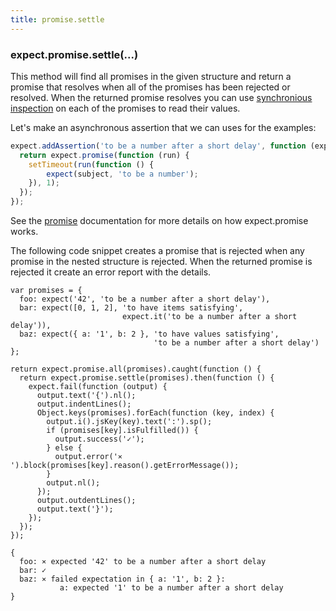 ```yaml
---
title: promise.settle
---
```


### expect.promise.settle(...)

This method will find all promises in the given structure and return a
promise that resolves when all of the promises has been rejected or
resolved. When the returned promise resolves you can use
[synchronious inspection](https://github.com/petkaantonov/bluebird/blob/master/API.md#synchronous-inspection)
on each of the promises to read their values.

Let's make an asynchronous assertion that we can uses for the examples:

```js
expect.addAssertion('to be a number after a short delay', function (expect, subject) {
  return expect.promise(function (run) {
    setTimeout(run(function () {
        expect(subject, 'to be a number');
    }), 1);
  });
});
```

See the [promise](/api/promise) documentation for more details on how
expect.promise works.

The following code snippet creates a promise that is rejected when any
promise in the nested structure is rejected. When the returned promise
is rejected it create an error report with the details.

```js#async:true
var promises = {
  foo: expect('42', 'to be a number after a short delay'),
  bar: expect([0, 1, 2], 'to have items satisfying',
                         expect.it('to be a number after a short delay')),
  baz: expect({ a: '1', b: 2 }, 'to have values satisfying',
                                'to be a number after a short delay')
};

return expect.promise.all(promises).caught(function () {
  return expect.promise.settle(promises).then(function () {
    expect.fail(function (output) {
      output.text('{').nl();
      output.indentLines();
      Object.keys(promises).forEach(function (key, index) {
        output.i().jsKey(key).text(':').sp();
        if (promises[key].isFulfilled()) {
          output.success('✓');
        } else {
          output.error('⨯ ').block(promises[key].reason().getErrorMessage());
        }
        output.nl();
      });
      output.outdentLines();
      output.text('}');
    });
  });
});
```

```output
{
  foo: ⨯ expected '42' to be a number after a short delay
  bar: ✓
  baz: ⨯ failed expectation in { a: '1', b: 2 }:
           a: expected '1' to be a number after a short delay
}
```
